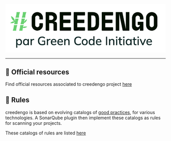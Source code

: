 ![Logo](resources/creedengo_logo.png)

---

## 🌠 Official resources

Find official resources associated to creedengo project [here](resources)

## 📜 Rules

creedengo is based on evolving catalogs of [good practices](rules), for various technologies. A SonarQube plugin then implement these catalogs as rules for scanning your projects.

These catalogs of rules are listed [here](rules)
